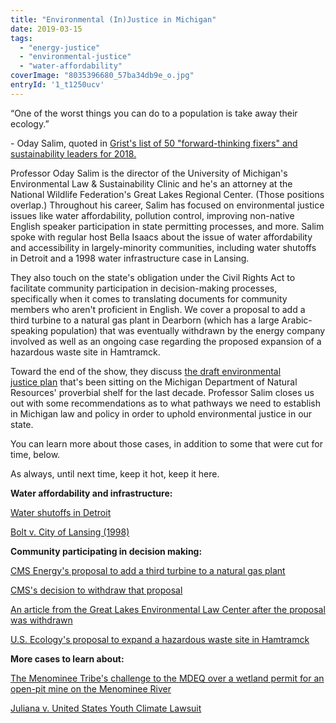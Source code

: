 ```yaml
---
title: "Environmental (In)Justice in Michigan"
date: 2019-03-15
tags: 
  - "energy-justice"
  - "environmental-justice"
  - "water-affordability"
coverImage: "8035396680_57ba34db9e_o.jpg"
entryId: '1_t1250ucv'
---
```


“One of the worst things you can do to a population is take away their ecology.”

\- Oday Salim, quoted in [Grist's list of 50 "forward-thinking fixers" and sustainability leaders for 2018.](https://grist.org/grist-50/2018/) 

Professor Oday Salim is the director of the University of Michigan's Environmental Law & Sustainability Clinic and he's an attorney at the National Wildlife Federation's Great Lakes Regional Center. (Those positions overlap.) Throughout his career, Salim has focused on environmental justice issues like water affordability, pollution control, improving non-native English speaker participation in state permitting processes, and more. Salim spoke with regular host Bella Isaacs about the issue of water affordability and accessibility in largely-minority communities, including water shutoffs in Detroit and a 1998 water infrastructure case in Lansing.

<!--more-->

They also touch on the state's obligation under the Civil Rights Act to facilitate community participation in decision-making processes, specifically when it comes to translating documents for community members who aren't proficient in English. We cover a proposal to add a third turbine to a natural gas plant in Dearborn (which has a large Arabic-speaking population) that was eventually withdrawn by the energy company involved as well as an ongoing case regarding the proposed expansion of a hazardous waste site in Hamtramck.

Toward the end of the show, they discuss [the draft environmental justice plan](https://michiganenvironmentaljusticecoalition.wordpress.com/issues/) that's been sitting on the Michigan Department of Natural Resources' proverbial shelf for the last decade. Professor Salim closes us out with some recommendations as to what pathways we need to establish in Michigan law and policy in order to uphold environmental justice in our state.

You can learn more about those cases, in addition to some that were cut for time, below.

As always, until next time, keep it hot, keep it here.

**Water affordability and infrastructure:**

[Water shutoffs in Detroit](https://www.detroitnews.com/story/news/local/detroit-city/2018/10/04/activists-call-city-state-end-water-shutoffs-detroit/1514782002/) 

[Bolt v. City of Lansing (1998)](https://caselaw.findlaw.com/mi-supreme-court/1309712.html) 

**Community participating in decision making:**

[CMS Energy's proposal to add a third turbine to a natural gas plant](https://www.freep.com/story/news/local/michigan/wayne/2018/01/16/utility-wants-add-1-000-plus-tons-air-pollutants-dearborns-skies/1029332001/)

[CMS's decision to withdraw that proposal](https://www.freep.com/story/news/local/michigan/wayne/2018/01/29/controversial-turbine-wont-built-dearborn-now/1074789001/)

[An article from the Great Lakes Environmental Law Center after the proposal was withdrawn](https://www.glelc.org/our-blog/2018/1/29/after-public-hearing-consumers-energy-withdraws-application-to-expand-power-plant-across-from-salina-elementary-school)

[U.S. Ecology's proposal to expand a hazardous waste site in Hamtramck](https://www.glelc.org/our-blog) 

**More cases to learn about:**

[The Menominee Tribe's challenge to the MDEQ over a wetland permit for an open-pit mine on the Menominee River](https://intercontinentalcry.org/menominee-tribe-challenges-michigan-deq-for-greenlighting-back-forty-mine/)

[Juliana v. United States Youth Climate Lawsuit](https://www.ourchildrenstrust.org/juliana-v-us)
